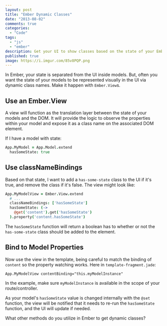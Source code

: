 ```yaml
---
layout: post
title: "Ember Dynamic Classes"
date: "2013-08-02"
comments: true
categories:
  - "Code"
tags:
  - "js"
  - "ember"
description: Get your UI to show classes based on the state of your Ember models.
published: true
image: https://i.imgur.com/85v8PQP.png
---
```


In Ember, your state is separated from the UI inside models.  But, often you want the state of your models to be represented visually in the UI via dynamic class names.  Make it happen with `Ember.View`s.

<!--more-->

## Use an Ember.View

A view will function as the translation layer between the state of your models and the DOM.  It will provide the logic to observe the properties within your model and expose it as a class name on the associated DOM element.

If I have a model with state:

```coffeescript
App.MyModel = App.Model.extend
  hasSomeState: true
```

## Use classNameBindings

Based on that state, I want to add a `has-some-state` class to the UI if it's true, and remove the class if it's false.  The view might look like:

```coffeescript
App.MyModelView = Ember.View.extend
  # ...
  classNameBindings: ['hasSomeState']
  hasSomeState: (->
    @get('content').get('hasSomeState')
  ).property('content.hasSomeState')
```

The `hasSomeState` function will return a boolean has to whether or not the `has-some-state` class should be added to the element.

## Bind to Model Properties

Now use the view in the template, being careful to match the binding of `content` so the property watching works.  Here in `template-fragment.jade`:

```haml
App.MyModelView contentBinding="this.myModelInstance"
```

In the example, make sure `myModelInstance` is available in the scope of your route/controller.

As your model's `hasSomeState` value is changed internally with the `@set` function, the view will be notified that it needs to re-run the `hasSomeState` function, and the UI will update if needed.

What other methods do you utilize in Ember to get dynamic classes?
